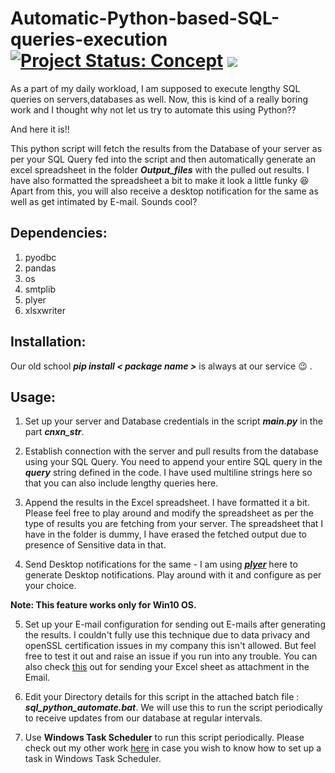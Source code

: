 # Automatic-Python-based-SQL-queries-execution [![Project Status: Concept](https://www.repostatus.org/badges/latest/concept.svg)](https://www.repostatus.org/#concept) [![](https://img.shields.io/badge/Prateek-Ralhan-brightgreen.svg?colorB=ff0000)](https://prateekralhan.github.io/)


As a part of my daily workload, I am supposed to execute lengthy SQL queries on servers,databases as well. Now, this is kind of a really boring work and I thought why not let us try to automate this using Python?? 

And here it is!!

This python script will fetch the results from the Database of your server as per your SQL Query fed into the script and then automatically generate an excel spreadsheet in the folder ***Output_files*** with the pulled out results. I have also formatted the spreadsheet a bit to make it look a little funky :laughing: 
Apart from this, you will also receive a desktop notification for the same as well as get intimated by E-mail. Sounds cool?

## Dependencies:
1. pyodbc
2. pandas
3. os
4. smtplib
5. plyer
6. xlsxwriter

## Installation: 
Our old school ***pip install < package name >*** is always at our service :wink: .

## Usage:
1. Set up your server and Database credentials in the script ***main.py*** in the part ***cnxn_str***.

2. Establish connection with the server and pull results from the database using your SQL Query. You need to append your entire SQL query in the ***query*** string defined in the code. I have used multiline strings here so that you can also include lengthy queries here.

3. Append the results in the Excel spreadsheet. I have formatted it a bit. Please feel free to play around and modify the spreadsheet as per the type of results you are fetching from your server. The spreadsheet that I have in the folder is dummy, I have erased the fetched output due to presence of Sensitive data in that. 

4. Send Desktop notifications for the same - I am using [***plyer***](https://plyer.readthedocs.io/en/latest/) here to generate Desktop notifications. Play around with it and configure as per your choice.

**Note: This feature works only for Win10 OS.** 

5. Set up your E-mail configuration for sending out E-mails after generating the results. I couldn't fully use this technique due to data privacy and openSSL certification issues in my company this isn't allowed. But feel free to test it out and raise an issue if you run into any trouble. You can also check [this](https://www.tutorialspoint.com/send-mail-with-attachment-from-your-gmail-account-using-python) out for sending your Excel sheet as attachment in the Email.

6. Edit your Directory details for this script in the attached batch file : ***sql_python_automate.bat***. We will use this to run the script periodically to receive updates from our database at regular intervals.

7. Use **Windows Task Scheduler** to run this script periodically. Please check out my other work [here](https://github.com/prateekralhan/COVID-19-Tracker-using-Desktop-Notifications-) in case you wish to know how to set up a task in Windows Task Scheduler.
